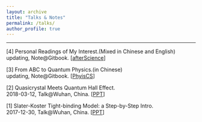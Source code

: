 ```yaml
---
layout: archive
title: "Talks & Notes"
permalink: /talks/
author_profile: true
---
```


---

[4] Personal Readings of My Interest.(Mixed in Chinese and English)<br/>
updating, Note@Gitbook. 
[[afterScience](https://kfluo.gitbook.io/aftersci/)]

[3] From ABC to Quantum Physics.(in Chinese)<br/>
updating, Note@Gitbook. 
[[PhyisCS](https://kfluo.gitbook.io/phyiscs/)]

[2] Quasicrystal Meets Quantum Hall Effect.<br/>
2018-03-12, Talk@Wuhan, China. 
[[PPT](TBD)]

[1] Slater-Koster Tight-binding Model: a Step-by-Step Intro.<br/>
2017-12-30, Talk@Wuhan, China. 
[[PPT](TBD)]
